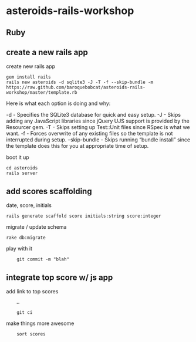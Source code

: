 asteroids-rails-workshop
========================


Ruby
------

create a new rails app
-----------------------

create new rails app

    gem install rails
    rails new asteroids -d sqlite3 -J -T -f --skip-bundle -m https://raw.github.com/baroquebobcat/asteroids-rails-workshop/master/template.rb

Here is what each option is doing and why:

  -d - Specifies the SQLite3 database for quick and easy setup.
  -J - Skips adding any JavaScript libraries since jQuery UJS support is provided by the Resourcer gem.
  -T - Skips setting up Test::Unit files since RSpec is what we want.
  -f - Forces overwrite of any existing files so the template is not interrupted during setup.
  –skip-bundle - Skips running “bundle install” since the template does this for you at appropriate time of setup.

boot it up

    cd asteroids
    rails server

add scores scaffolding
----------------------
date, score, initials


    rails generate scaffold score initials:string score:integer

migrate / update schema

    rake db:migrate


play with it

        git commit -m "blah"


integrate top score w/ js app
-----------------------------


add link to top scores

        …

        git ci

make things more awesome

        sort scores

